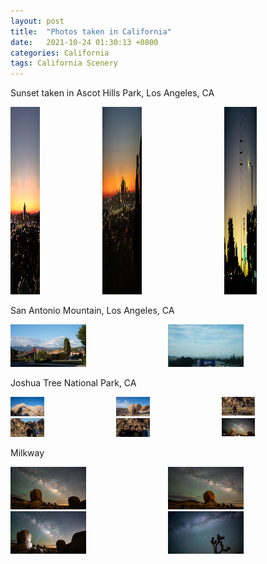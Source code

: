 ```yaml
---
layout: post
title:  "Photos taken in California"
date:   2021-10-24 01:30:13 +0800
categories: California 
tags: California Scenery
---
```

Sunset taken in Ascot Hills Park, Los Angeles, CA

<div style="display: flex;align-items: flex-start">
    <a href="/assets/pictures/ca/DJI_0085.jpg">
        <img src="/assets/pictures/ca/DJI_0085-thumb.jpg" title="xxx" style="margin-right:10px;width:32%;height:300px">
    </a>
    <a href="/assets/pictures/ca/DSC1571.jpg">
        <img src="/assets/pictures/ca/DSC1571-thumb.jpg" title="xxx" style="margin-right:10px;width:32%;height:300px">
    </a>
    <a href="/assets/pictures/ca/DSC00745.jpg">
        <img src="/assets/pictures/ca/DSC00745-thumb.jpg" title="xxx" style="width:32%;height:300px">
    </a>
</div>

San Antonio Mountain, Los Angeles, CA

<div style="display: flex;align-items: flex-start">
    <a href="/assets/pictures/ca/DSC0031.jpg">
        <img src="/assets/pictures/ca/DSC0031-thumb.jpg" title="xxx" style="margin-right:10px;width:48%">
    </a>
    <a href="/assets/pictures/ca/DSC0054.jpg">
        <img src="/assets/pictures/ca/DSC0054-thumb.jpg" title="xxx" style="margin-right:10px;width:48%">
    </a>
</div>

Joshua Tree National Park, CA

<div style="display: flex;align-items: flex-start">
    <a href="/assets/pictures/ca/DSC0405.jpg">
        <img src="/assets/pictures/ca/DSC0405-thumb.jpg" title="xxx" style="margin-right:10px;width:32%">
    </a>
    <a href="/assets/pictures/ca/DSC0422.jpg">
        <img src="/assets/pictures/ca/DSC0422-thumb.jpg" title="xxx" style="margin-right:10px;width:32%">
    </a>
    <a href="/assets/pictures/ca/DSC0152.jpg">
        <img src="/assets/pictures/ca/DSC0152-thumb.jpg" title="xxx" style="width:32%">
    </a>
</div>


<div style="display: flex;align-items: flex-start">
    <a href="/assets/pictures/ca/DSC0157.jpg">
        <img src="/assets/pictures/ca/DSC0157-thumb.jpg" title="xxx" style="margin-right:10px;width:32%">
    </a>
    <a href="/assets/pictures/ca/DSC0171.jpg">
        <img src="/assets/pictures/ca/DSC0171-thumb.jpg" title="xxx" style="margin-right:10px;width:32%">
    </a>
    <a href="/assets/pictures/ca/DSC0501-Edit.jpg">
        <img src="/assets/pictures/ca/DSC0501-Edit-thumb.jpg" title="xxx" style="width:32%">
    </a>
</div>

Milkway

<div style="display: flex;align-items: flex-start">
    <a href="/assets/pictures/ca/DSC0502-Edit.jpg">
        <img src="/assets/pictures/ca/DSC0502-Edit-thumb.jpg" title="xxx" style="margin-right:10px;width:48%">
    </a>
    <a href="/assets/pictures/ca/DSC0503-Edit.jpg">
        <img src="/assets/pictures/ca/DSC0503-Edit-thumb.jpg" title="xxx" style="margin-right:10px;width:48%">
    </a>
</div>

<div style="display: flex;align-items: flex-start">
    <a href="/assets/pictures/ca/DSC0510-Edit.jpg">
        <img src="/assets/pictures/ca/DSC0510-Edit-thumb.jpg" title="xxx" style="margin-right:10px;width:48%">
    </a>
    <a href="/assets/pictures/ca/DSC0533-Edit.jpg">
        <img src="/assets/pictures/ca/DSC0533-Edit-thumb.jpg" title="xxx" style="margin-right:10px;width:48%">
    </a>
</div>

